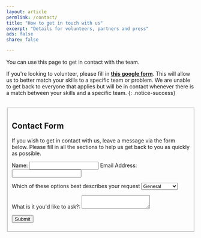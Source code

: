 ```yaml
---
layout: article
permlink: /contact/
title: "How to get in touch with us"
excerpt: "Details for volunteers, partners and press"
ads: false
share: false

---
```


You can use this page to get in contact with the team.

If you're looking to volunteer, please fill in [**this google form**](https://docs.google.com/forms/d/1letM0emPYKQ9KP0l37X1GlHO75gSyDwikMB1iVh-V0A/edit). This will allow us to better match your skills to a specific team or problem. We are unable to get back to everyone that applies but will be in contact whenever there is a match between your skills and a specific team.
{: .notice-success}

<br />
<fieldset>
	<form id="contactUs" target="iframecus" action= "https://wh.automate.io/webhook/5ef1ff86c91f9e302c0c1044" method="POST">
		<h2>Contact Form</h2>
		<p>If you wish to get in contact with us, leave a message via the form below. Please fill in all the sections to help us get back to you as quickly as possible.</p>
		<label for="text_field1">Name:</label>
		<input type="text" id="name" name="name" form="contactUs" id="text_field1" />
    <label for="text_field2">Email Address:</label>
		<input type="text" form="contactUs" id="email" name="email" form="contactUs"/>    
		<p>
			<label for="select_element">Which of these options best describes your request</label>
			<select name="purpose" form="contactUs">
					<option value="General">General</option>
					<option value="Partnership">Partnership</option>
					<option value="Press">Press</option>
          <option value="Sponsorship">Sponsorship</option>
			</select>
		</p>
    	<label for="text_area">What is it you'd like to ask?:</label>
		<textarea id="query" name="query" form="contactUs"></textarea>
		<p>
			<input class="btn" type="submit" value="Submit" />
		</p>
	</form>
</fieldset>
<iframe id="iframecus" hidden/>
